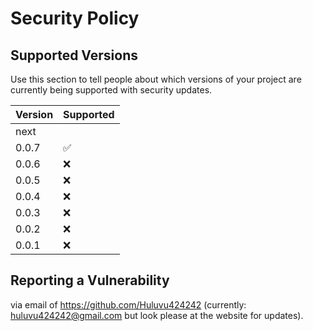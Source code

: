 # Security Policy

## Supported Versions

Use this section to tell people about which versions of your project are
currently being supported with security updates.

| Version | Supported          |
|---------|--------------------|
| next    |                    |
| 0.0.7   | :white_check_mark: |
| 0.0.6   | :x:                |
| 0.0.5   | :x:                |
| 0.0.4   | :x:                |
| 0.0.3   | :x:                |
| 0.0.2   | :x:                |
| 0.0.1   | :x:                |

## Reporting a Vulnerability

via email of https://github.com/Huluvu424242 (currently: huluvu424242@gmail.com but look please at the website for updates).


